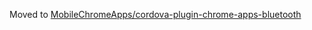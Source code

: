 Moved to [MobileChromeApps/cordova-plugin-chrome-apps-bluetooth](MobileChromeApps/cordova-plugin-chrome-apps-bluetooth)